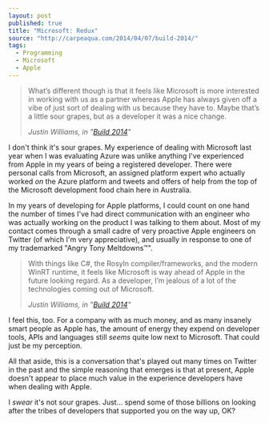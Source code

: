 ```yaml
---
layout: post
published: true
title: "Microsoft: Redux"
source: "http://carpeaqua.com/2014/04/07/build-2014/"
tags: 
  - Programming
  - Microsoft
  - Apple
---
```


> What’s different though is that it feels like Microsoft is more interested in working with us as a partner whereas Apple has always given off a vibe of just sort of dealing with us because they have to. Maybe that’s a little sour grapes, but as a developer it was a nice change.
>
> <cite>Justin Williams, in "[Build 2014][1]"</cite>

I don't think it's sour grapes. My experience of dealing with Microsoft last year when I was evaluating Azure was unlike anything I've experienced from Apple in my years of being a registered developer. There were personal calls from Microsoft, an assigned platform expert who actually worked _on_ the Azure platform and tweets and offers of help from the top of the Microsoft development food chain here in Australia. 

In my years of developing for Apple platforms, I could count on one hand the number of times I've had direct communication with an engineer who was actually working on the product I was talking to them about. Most of my contact comes through a small cadre of very proactive Apple engineers on Twitter (of which I'm very appreciative), and usually in response to one of my trademarked "Angry Tony Meltdowns™". 

> With things like C#, the Rosyln compiler/frameworks, and the modern WinRT runtime, it feels like Microsoft is way ahead of Apple in the future looking regard. As a developer, I’m jealous of a lot of the technologies coming out of Microsoft.
>
> <cite>Justin Williams, in "[Build 2014][1]"</cite>

I feel this, too. For a company with as much money, and as many insanely smart people as Apple has, the amount of energy they expend on developer tools, APIs and languages still _seems_ quite low next to Microsoft. That could just be my perception. 

All that aside, this is a conversation that's played out many times on Twitter in the past and the simple reasoning that emerges is that at present, Apple doesn't appear to place much value in the experience developers have when  dealing with Apple.

I _swear_ it's not sour grapes. Just… spend some of those billions on looking after the tribes of developers that supported you on the way up, OK?

 [1]: http://carpeaqua.com/2014/04/07/build-2014/